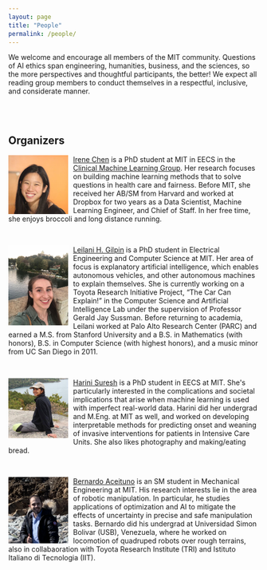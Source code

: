 ```yaml
---
layout: page
title: "People"
permalink: /people/
---
```


We welcome and encourage all members of the MIT community. Questions of AI ethics span engineering, humanities, business, and the sciences, so the more perspectives and thoughtful participants, the better! We expect all reading group members to conduct themselves in a respectful, inclusive, and considerate manner. 

<br> <br>

## Organizers

<p>
<img src="/irene.jpg" alt="..." class="float-left mr-2" width="120px" style="float: left; margin-right: 10px;">
<a href="http://irenechen.net">Irene Chen</a> is a PhD student at MIT in EECS in the <a href="http://clinicalml.org">Clinical Machine Learning Group</a>. Her research focuses on building machine learning methods that to solve questions in health care and fairness. Before MIT, she received her AB/SM from Harvard and worked at Dropbox for two years as a Data Scientist, Machine Learning Engineer, and Chief of Staff. In her free time, she enjoys broccoli and long distance running.
</p>

<br>
<p>
<img src="/leilani.jpg" alt="..." class="float-left mr-2" width="120px" style="float: left; margin-right: 10px;">
<a href="http://people.csail.mit.edu/lgilpin/">Leilani H. Gilpin</a> is a PhD student in Electrical Engineering and
Computer Science at MIT.  Her area of focus is explanatory artificial
intelligence, which enables autonomous vehicles, and other autonomous
machines to explain themselves. She is currently working on a Toyota
Research Initiative Project, “The Car Can Explain!” in the Computer
Science and Artificial Intelligence Lab under the supervision of
Professor Gerald Jay Sussman.  Before returning to academia, Leilani
worked at Palo Alto Research Center (PARC) and earned a M.S. from Stanford University and a  B.S. in Mathematics (with honors),
B.S. in Computer Science (with highest honors), and a music minor from
UC San Diego in 2011. 

</p>
<br>
<p>
<img src="/harini.jpg" alt="..." class="float-left mr-2" width="120px" style="float: left; margin-right: 10px;">
<a href="http://harinisuresh.com/">Harini Suresh</a> is a PhD student in EECS at MIT. She's particularly interested in the complications and societal implications that arise when machine learning is used with imperfect real-world data. Harini did her undergrad and M.Eng. at MIT as well, and worked on developing interpretable methods for predicting onset and weaning of invasive interventions for patients in Intensive Care Units. She also likes photography and making/eating bread.
</p>
<br>
<p>
<img src="/bernardo.png" alt="..." class="float-left mr-2" width="120px" style="float: left; margin-right: 10px;">
<a href="http://aceituno.mit.edu/">Bernardo Aceituno</a> is an SM student in Mechanical Engineering at MIT. His research interests lie in the area of robotic manipulation. In particular, he studies applications of optimization and AI to mitigate the effects of uncertainty in precise and safe manipulation tasks. Bernardo did his undergrad at Universidad Simon Bolivar (USB), Venezuela, where he worked on locomotion of quadruped robots over rough terrains, also in collabaoration with Toyota Research Institute (TRI) and Istituto Italiano di Tecnologia (IIT).
</p>
